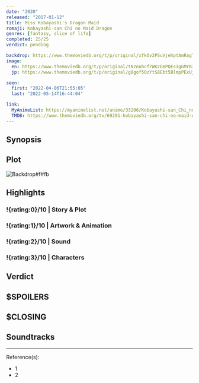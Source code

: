 ```yaml
---
date: "2020"
released: "2017-01-12"
title: Miss Kobayashi's Dragon Maid
romaji: Kobayashi-san Chi no Maid Dragon
genres: [fantasy, slice of life]
completed: 25/25
verdict: pending

backdrop: https://www.themoviedb.org/t/p/original/xfkOv2PSuVjehptAmRagT4MzatQ.jpg
image:
  en: https://www.themoviedb.org/t/p/original/tNznuhcf7WKzEmPQEsIgGMrB3Az.jpg
  jp: https://www.themoviedb.org/t/p/original/g8gof5OzYtS8Ebt5BlmpPExUjlJ.jpg

seen:
  first: "2022-04-06T21:55:05"
  last: "2022-05-14T16:44:04"

link:
  MyAnimeList: https://myanimelist.net/anime/33206/Kobayashi-san_Chi_no_Maid_Dragon/
  TMDB: https://www.themoviedb.org/tv/69291-kobayashi-san-chi-no-maid-dragon
---
```



## Synopsis

## Plot

![Backdrop#f#fb](https://www.themoviedb.org/t/p/original/vc3GVrH46tZPUk7RxRpQO6wH3ny.jpg "Source: TMDB")

## Highlights

### !{rating:0}/10 | Story & Plot

### !{rating:1}/10 | Artwork & Animation

### !{rating:2}/10 | Sound

### !{rating:3}/10 | Characters

## Verdict

## $SPOILERS

## $CLOSING

## Soundtracks

***
Reference(s):

- 1
- 2

